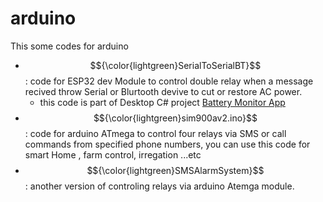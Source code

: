# arduino

This some codes for arduino
* $${\color{lightgreen}SerialToSerialBT}$$: code for ESP32 dev Module to control double relay when a message recived throw Serial or Blurtooth devive to cut or restore AC power.
  * this code is part of Desktop C# project [Battery Monitor App](https://github.com/djennadhamza/BatteryMonitorApp)
* $${\color{lightgreen}sim900av2.ino}$$: code for arduino ATmega to control four relays via SMS or call commands from specified phone numbers, you can use this code for smart Home , farm control, irregation ...etc
* $${\color{lightgreen}SMSAlarmSystem}$$: another version of controling relays via arduino Atemga module.